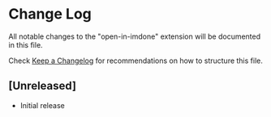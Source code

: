 # Change Log

All notable changes to the "open-in-imdone" extension will be documented in this file.

Check [Keep a Changelog](http://keepachangelog.com/) for recommendations on how to structure this file.

## [Unreleased]

- Initial release